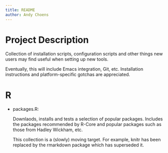 ```yaml
---
title: README
author: Andy Choens
---
```


# Project Description

Collection of installation scripts, configuration scripts and other
things new users may find useful when setting up new tools.

Eventually, this will include Emacs integration, Git,
etc. Installation instructions and platform-specific gotchas are
appreciated.

# R

- packages.R:

    Downlaods, installs and tests a selection of popular
    packages. Includes the packages recommended by R-Core and popular
    packages such as those from Hadley Wickham, etc.

    This collection is a (slowly) moving target. For example, knitr
    has been replaced by the rmarkdown package which has superseded
    it.
